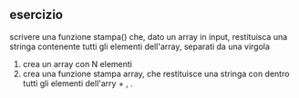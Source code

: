  ## esercizio
 
 scrivere una funzione stampa() che, dato un array in input, restituisca una stringa contenente tutti gli elementi dell'array, separati da una virgola


1.  crea un array con N elementi
2.  crea una funzione stampa array, che restituisce una stringa con dentro tutti gli elementi dell'arry + , .